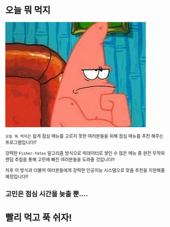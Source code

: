 # 오늘 뭐 먹지

![고민중](./image/unnamed.jpg)

`오늘 뭐 먹지`는 쉽게 점심 메뉴를 고르지 못한 여러분들을 위해 점심 메뉴를 추천 해주는 프로그램입니다!!

강력한 `Fisher-Yates` 알고리즘 방식으로 빅데이터로 쌓인 수 많은 메뉴 중 완전 무작위 랜덤 추첨을 통해 고민에 빠진 여러분들을 도와줄 것입니다!!

차후 이 방식과 더불어 여러분들에게 강력한 인공지능 시스템으로 맞춤 추천을 지원해줄 예정입니다!!

<h2>고민은 점심 시간을 늦출 뿐....</h2>

<h1>빨리 먹고 푹 쉬자!</h1>
